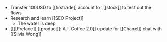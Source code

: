 - Transfer 100USD to [[firstrade]] account for [[stock]] to test out the flows
- Research and learn [[SEO Project]]
    - The water is deep
- [[[[Preface]] [[product]]: A.I. Coffee 2.0]] update for [[Chanel]] chat with [[Silvia Wong]]
